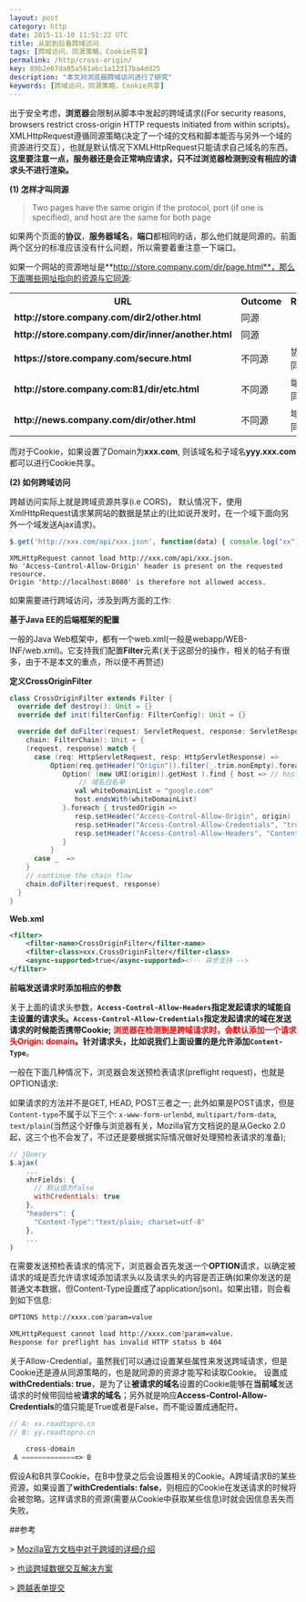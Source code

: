 ```yaml
---
layout: post
category: http
date: 2015-11-10 11:51:22 UTC
title: 从前到后看跨域访问
tags: [跨域访问，同源策略，Cookie共享]
permalink: /http/cross-origin/
key: 89b2e67da05a561abc1a12317ba4dd25
description: "本文对浏览器跨域访问进行了研究"
keywords: [跨域访问，同源策略，Cookie共享]
---
```


出于安全考虑，**浏览器**会限制从脚本中发起的跨域请求((For security reasons, browsers restrict cross-origin HTTP requests initiated from within scripts)。
XMLHttpRequest遵循同源策略(决定了一个域的文档和脚本能否与另外一个域的资源进行交互），也就是默认情况下XMLHttpRequest只能请求自己域名的东西。
**这里要注意一点，服务器还是会正常响应请求，只不过浏览器检测到没有相应的请求头不进行渲染。**


**(1) 怎样才叫同源**

> Two pages have the same origin if the protocol, port (if one is specified), and host are the same for both page

如果两个页面的**协议**，**服务器域名**，**端口**都相同的话，那么他们就是同源的。前面两个区分的标准应该没有什么问题，所以需要着重注意一下端口。

如果一个网站的资源地址是**http://store.company.com/dir/page.html**，那么下面哪些网址指向的资源与它同源: 

<table class="standard-table">
 <tbody>
  <tr>
   <th>URL</th>
   <th>Outcome</th>
   <th>Reason</th>
  </tr>
  <tr>
   <td><b>http://store.company.com/dir2/other.html</b></td>
   <td>同源</td>
   <td>&nbsp;</td>
  </tr>
  <tr>
   <td><b>http://store.company.com/dir/inner/another.html</b></td>
   <td>同源</td>
   <td>&nbsp;</td>
  </tr>
  <tr>
   <td><b>https://store.company.com/secure.html</b></td>
   <td>不同源</td>
   <td>协议不同</td>
  </tr>
  <tr>
   <td><b>http://store.company.com:81/dir/etc.html</b></td>
   <td>不同源</td>
   <td>端口不同</td>
  </tr>
  <tr>
   <td><b>http://news.company.com/dir/other.html</b></td>
   <td>不同源</td>
   <td>域名不同</td>
  </tr>
 </tbody>
</table>

而对于Cookie，如果设置了Domain为**xxx.com**, 则该域名和子域名**yyy.xxx.com**都可以进行Cookie共享。


**(2) 如何跨域访问**

跨越访问实际上就是跨域资源共享(i.e CORS)，
默认情况下，使用XmlHttpRequest请求某网站的数据是禁止的(比如说开发时，在一个域下面向另外一个域发送Ajax请求)。

```js
$.get('http://xxx.com/api/xxx.json', function(data) { console.log("xx") })
```

```console
XMLHttpRequest cannot load http://xxx.com/api/xxx.json. 
No 'Access-Control-Allow-Origin' header is present on the requested resource. 
Origin 'http://localhost:8080' is therefore not allowed access.
```

如果需要进行跨域访问，涉及到两方面的工作:

**基于Java EE的后端框架的配置**

一般的Java Web框架中，都有一个web.xml(一般是webapp/WEB-INF/web.xml)。它支持我们配置**Filter**元素(关于这部分的操作，相关的帖子有很多，由于不是本文的重点，所以便不再赘述)

**定义CrossOriginFilter**

```scala
class CrossOriginFilter extends Filter {
  override def destroy(): Unit = {}
  override def init(filterConfig: FilterConfig): Unit = {}

  override def doFilter(request: ServletRequest, response: ServletResponse,
    chain: FilterChain): Unit = {
    (request, response) match {
      case (req: HttpServletRequest, resp: HttpServletResponse) =>
          Option(req.getHeader("Origin")).filter(_.trim.nonEmpty).foreach { origin =>
             Option( (new URI(origin)).getHost ).find { host => // host假设是www.google.com
                 // 域名白名单
                val whiteDomainList = "google.com"
                host.endsWith(whiteDomainList)
             }.foreach { trustedOrigin =>
                resp.setHeader("Access-Control-Allow-Origin", origin)
                resp.setHeader("Access-Control-Allow-Credentials", "true") 
                resp.setHeader("Access-Control-Allow-Headers", "Content-Type")
             }
          }
      case _  =>
    }
    // continue the chain flow
    chain.doFilter(request, response)
  }
}
```
**Web.xml**

```xml
<filter>
	<filter-name>CrossOriginFilter</filter-name>
	<filter-class>xxx.CrossOriginFilter</filter-class>
	<async-supported>true</async-supported><!-- 异步支持 -->
</filter>
```

**前端发送请求时添加相应的参数**

关于上面的请求头参数，**`Access-Control-Allow-Headers`**指定发起请求的域能自主设置的请求头。**`Access-Control-Allow-Credentials`**指定发起请求的域在发送请求的时候能否携带Cookie; <b style="color:red">浏览器在检测到是跨域请求时，会默认添加一个请求头Origin: domain</b>。针对请求头，比如说我们上面设置的是允许添加**`Content-Type`**。

一般在下面几种情况下，浏览器会发送预检表请求(preflight request)，也就是OPTION请求:

如果请求的方法并不是GET, HEAD, POST三者之一; 
此外如果是POST请求，但是`Content-type`不属于以下三个:
`x-www-form-urlenbd`, `multipart/form-data`, `text/plain`(当然这个好像与浏览器有关，Mozilla官方文档说的是从Gecko 2.0起，这三个也不会发了，不过还是要根据实际情况做好处理预检表请求的准备);


```js
// jQuery
$.ajax(
    ...
    xhrFields: {
      // 默认值为false
      withCredentials: true
    },
    "headers": {
      "Content-Type":"text/plain; charset=utf-8"
    },
    ...
)
```

在需要发送预检表请求的情况下，浏览器会首先发送一个**OPTION**请求，以确定被请求的域是否允许请求域添加请求头以及请求头的内容是否正确(如果你发送的是普通文本数据，但Content-Type设置成了application/json)。如果出错，则会看到如下信息:

```bash
OPTIONS http://xxxx.com?param=value

XMLHttpRequest cannot load http://xxxx.com?param=value. 
Response for preflight has invalid HTTP status b 404
```

关于Allow-Credential，虽然我们可以通过设置某些属性来发送跨域请求，但是Cookie还是遵从同源策略的，也是就同源的资源才能写和读取Cookie。
设置成**withCredentials: true**，是为了让**被请求的域名**设置的Cookie能够在**当前域**发送请求的时候带回给被**请求的域名**；另外就是响应**Access-Control-Allow-Credentials**的值只能是True或者是False，而不能设置成通配符。

    
```js
// A: xx.roadtopro.cn
// B: yy.roadtopro.cn

    cross-domain
 A ==============> B
```

假设A和B共享Cookie，在B中登录之后会设置相关的Cookie。A跨域请求B的某些资源，如果设置了**withCredentials: false**，则相应的Cookie在发送请求的时候将会被忽略。这样请求B的资源(需要从Cookie中获取某些信息)时就会因信息丢失而失败。
      
##参考

\> [Mozilla官方文档中对于跨域的详细介绍](https://developer.mozilla.org/en-US/docs/Web/HTTP/Access_control_CORS)

\> [也谈跨域数据交互解决方案](https://imququ.com/post/cross-origin-resource-sharing.html)

\> [跨越表单提交](http://stackoverflow.com/questions/11423682/cross-domain-form-posting)
